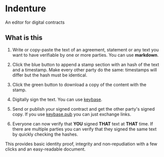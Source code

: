 # Indenture
An editor for digital contracts

## What is this
1. Write or copy-paste the text of an agreement, statement or any text you want to have verifiable by one or more parties. You can use **markdown**.

2. Click the blue button to append a stamp section with an hash of the text and a timestamp. Make every other party do the same: timestamps will differ but the hash must be identical.

3. Click the green button to download a copy of the content with the stamp.

4. Digitally sign the text. You can use [keybase](https://keybase.io).

5. Send or publish your signed contract and get the other party's signed copy. If you use [keybase.pub](https://keybase.pub) you can just exchange links.

6. Everyone can now verify that **YOU** signed **THAT** text at **THAT** time. If there are multiple parties you can verify that they signed the same text by quickly checking the hashes.

This provides basic identity proof, integrity and non-repudiation with a few clicks and an easy-readable document.
